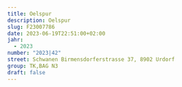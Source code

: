 ```yaml
---
title: Oelspur
description: Oelspur
slug: F23007786
date: 2023-06-19T22:51:00+02:00
jahr:
  - 2023
number: "2023|42"
street: Schwanen Birmensdorferstrasse 37, 8902 Urdorf
group: TK,BAG N3
draft: false
---
```

